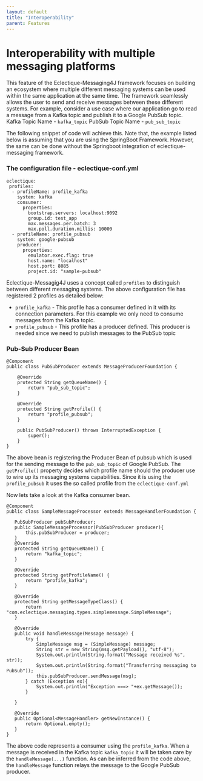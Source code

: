```yaml
---
layout: default
title: "Interoperability"
parent: Features
---
```


# Interoperability with multiple messaging platforms
This feature of the Eclectique-Messaging4J framework focuses on building an ecosystem where multiple different messaging systems can be used within the same application at the same time. The framework seamlessly allows the user to send and receive messages between these different systems. 
For example, consider a use case where our application go to read a message from a Kafka topic and publish it to a Google PubSub topic. 
Kafka Topic Name - `kafka_topic`
PubSub Topic Name - `pub_sub_topic`

The following snippet of code will achieve this. Note that, the example listed below is assuming that you are using the SpringBoot Framework. However, the same can be done without the Springboot integration of eclectique-messaging framework.


### The configuration file - eclectique-conf.yml
```
eclectique:
 profiles:
  - profileName: profile_kafka
    system: kafka
    consumer:
      properties:
        bootstrap.servers: localhost:9092
        group.id: test_app
        max.messages.per.batch: 3
        max.poll.duration.millis: 10000
  - profileName: profile_pubsub
    system: google-pubsub
    producer:
      properties:
        emulator.exec.flag: true
        host.name: "localhost"
        host.port: 8085
        project.id: "sample-pubsub"
```


Eclectique-Messagig4J uses a concept called `profiles` to distinguish between different messaging systems. The above configuration file has registered 2 profiles as detailed below:
-  `profile_kafka` - This profile has a consumer defined in it with its connection parameters. For this example we only need to consume messages from the Kafka topic.
- `profile_pubsub` - This profile has a producer defined. This producer is needed since we need to publish messages to the PubSub topic

### Pub-Sub Producer Bean
```
@Component
public class PubSubProducer extends MessageProducerFoundation {

    @Override
    protected String getQueueName() {
        return "pub_sub_topic";
    }

    @Override
    protected String getProfile() {
        return "profile_pubsub";
    }

    public PubSubProducer() throws InterruptedException {
        super();
    }
}

```
 The above bean is registering the Producer Bean of pubsub which is used for the sending message to the `pub_sub_topic` of Google PubSub. The `getProfile()` property decides which profile name should the producer use to wire up its messaging systems capabilities. Since it is using the `profile_pubsub` it uses the so called profile from the `eclectique-conf.yml`
 
 Now lets take a look at the Kafka consumer bean.

 ```
 @Component
public class SampleMessageProcessor extends MessageHandlerFoundation {

    PubSubProducer pubSubProducer;
    public SampleMessageProcessor(PubSubProducer producer){
        this.pubSubProducer = producer;
    }
    @Override
    protected String getQueueName() {
        return "kafka_topic";
    }

    @Override
    protected String getProfileName() {
        return "profile_kafka";
    }

    @Override
    protected String getMessageTypeClass() {
        return "com.eclectique.messaging.types.simplemessage.SimpleMessage";
    }

    @Override
    public void handleMessage(Message message) {
        try {
            SimpleMessage msg = (SimpleMessage) message;
            String str = new String(msg.getPayload(), "utf-8");
            System.out.println(String.format("Message received %s", str));
            System.out.println(String.format("Transferring messaging to PubSub"));
            this.pubSubProducer.sendMessage(msg);
        } catch (Exception ex){
            System.out.println("Exception ===> "+ex.getMessage());
        }

    }

    @Override
    public Optional<MessageHandler> getNewInstance() {
        return Optional.empty();
    }
}
 ```
The above code represents a consumer using the `profile_kafka`. When a message is received in the Kafka topic `kafka_topic` it will be taken care by the `handleMessage(...)` function. As can be inferred from the code above, the `handleMessage` function relays the message to the Google PubSub producer.

